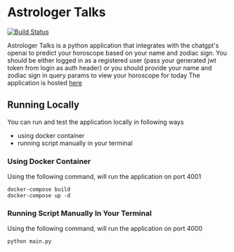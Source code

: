 # Astrologer Talks

[![Build Status](https://travis-ci.org/joemccann/dillinger.svg?branch=master)](https://travis-ci.org/joemccann/dillinger)

Astrologer Talks is a python application that integrates with the chatgpt's openai to predict your horoscope based on your name and zodiac sign.
You should be either logged in as a registered user (pass your generated jwt token from login as auth header) or you should provide your name and zodiac sign in query params to view your horoscope for today
The application is hosted [here](https://astrology-talks.onrender.com/docs#)

## Running Locally
You can run and test the application locally in following ways
- using docker container
- running script manually in your terminal

### Using Docker Container

Using the following command, will run the application on port 4001
```
docker-compose build
docker-compose up -d
```

### Running Script Manually In Your Terminal
Using the following command, will run the application on port 4000
```
python main.py
```

